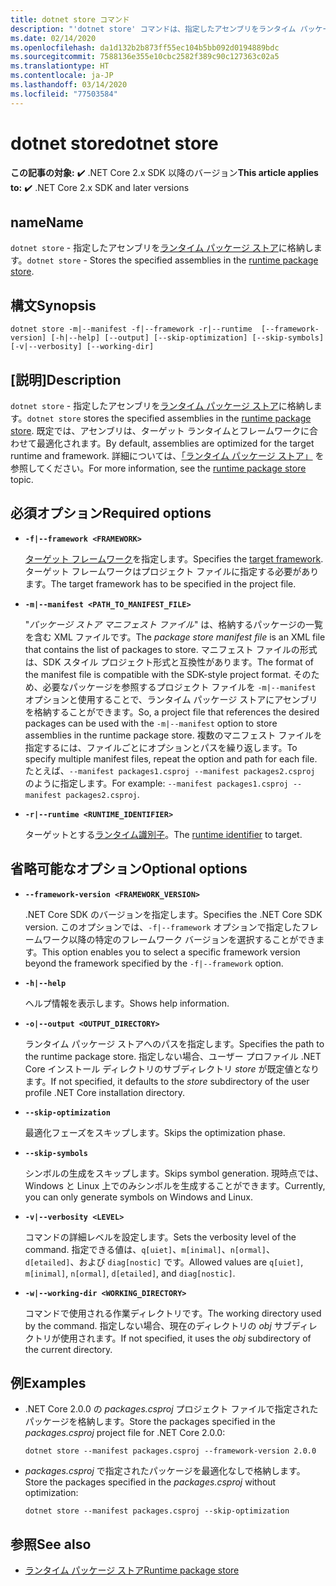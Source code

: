 ```yaml
---
title: dotnet store コマンド
description: "'dotnet store' コマンドは、指定したアセンブリをランタイム パッケージ ストアに格納します。"
ms.date: 02/14/2020
ms.openlocfilehash: da1d132b2b873ff55ec104b5bb092d0194889bdc
ms.sourcegitcommit: 7588136e355e10cbc2582f389c90c127363c02a5
ms.translationtype: HT
ms.contentlocale: ja-JP
ms.lasthandoff: 03/14/2020
ms.locfileid: "77503584"
---
```

# <a name="dotnet-store"></a><span data-ttu-id="4b6b8-103">dotnet store</span><span class="sxs-lookup"><span data-stu-id="4b6b8-103">dotnet store</span></span>

<span data-ttu-id="4b6b8-104">**この記事の対象:** ✔️ .NET Core 2.x SDK 以降のバージョン</span><span class="sxs-lookup"><span data-stu-id="4b6b8-104">**This article applies to:** ✔️ .NET Core 2.x SDK and later versions</span></span>

## <a name="name"></a><span data-ttu-id="4b6b8-105">name</span><span class="sxs-lookup"><span data-stu-id="4b6b8-105">Name</span></span>

<span data-ttu-id="4b6b8-106">`dotnet store` - 指定したアセンブリを[ランタイム パッケージ ストア](../deploying/runtime-store.md)に格納します。</span><span class="sxs-lookup"><span data-stu-id="4b6b8-106">`dotnet store` - Stores the specified assemblies in the [runtime package store](../deploying/runtime-store.md).</span></span>

## <a name="synopsis"></a><span data-ttu-id="4b6b8-107">構文</span><span class="sxs-lookup"><span data-stu-id="4b6b8-107">Synopsis</span></span>

```dotnetcli
dotnet store -m|--manifest -f|--framework -r|--runtime  [--framework-version] [-h|--help] [--output] [--skip-optimization] [--skip-symbols] [-v|--verbosity] [--working-dir]
```

## <a name="description"></a><span data-ttu-id="4b6b8-108">[説明]</span><span class="sxs-lookup"><span data-stu-id="4b6b8-108">Description</span></span>

<span data-ttu-id="4b6b8-109">`dotnet store` - 指定したアセンブリを[ランタイム パッケージ ストア](../deploying/runtime-store.md)に格納します。</span><span class="sxs-lookup"><span data-stu-id="4b6b8-109">`dotnet store` stores the specified assemblies in the [runtime package store](../deploying/runtime-store.md).</span></span> <span data-ttu-id="4b6b8-110">既定では、アセンブリは、ターゲット ランタイムとフレームワークに合わせて最適化されます。</span><span class="sxs-lookup"><span data-stu-id="4b6b8-110">By default, assemblies are optimized for the target runtime and framework.</span></span> <span data-ttu-id="4b6b8-111">詳細については、[「ランタイム パッケージ ストア」](../deploying/runtime-store.md) を参照してください。</span><span class="sxs-lookup"><span data-stu-id="4b6b8-111">For more information, see the [runtime package store](../deploying/runtime-store.md) topic.</span></span>

## <a name="required-options"></a><span data-ttu-id="4b6b8-112">必須オプション</span><span class="sxs-lookup"><span data-stu-id="4b6b8-112">Required options</span></span>

- **`-f|--framework <FRAMEWORK>`**

  <span data-ttu-id="4b6b8-113">[ターゲット フレームワーク](../../standard/frameworks.md)を指定します。</span><span class="sxs-lookup"><span data-stu-id="4b6b8-113">Specifies the [target framework](../../standard/frameworks.md).</span></span> <span data-ttu-id="4b6b8-114">ターゲット フレームワークはプロジェクト ファイルに指定する必要があります。</span><span class="sxs-lookup"><span data-stu-id="4b6b8-114">The target framework has to be specified in the project file.</span></span>

- **`-m|--manifest <PATH_TO_MANIFEST_FILE>`**

  <span data-ttu-id="4b6b8-115">"*パッケージ ストア マニフェスト ファイル*" は、格納するパッケージの一覧を含む XML ファイルです。</span><span class="sxs-lookup"><span data-stu-id="4b6b8-115">The *package store manifest file* is an XML file that contains the list of packages to store.</span></span> <span data-ttu-id="4b6b8-116">マニフェスト ファイルの形式は、SDK スタイル プロジェクト形式と互換性があります。</span><span class="sxs-lookup"><span data-stu-id="4b6b8-116">The format of the manifest file is compatible with the SDK-style project format.</span></span> <span data-ttu-id="4b6b8-117">そのため、必要なパッケージを参照するプロジェクト ファイルを `-m|--manifest` オプションと使用することで、ランタイム パッケージ ストアにアセンブリを格納することができます。</span><span class="sxs-lookup"><span data-stu-id="4b6b8-117">So, a project file that references the desired packages can be used with the `-m|--manifest` option to store assemblies in the runtime package store.</span></span> <span data-ttu-id="4b6b8-118">複数のマニフェスト ファイルを指定するには、ファイルごとにオプションとパスを繰り返します。</span><span class="sxs-lookup"><span data-stu-id="4b6b8-118">To specify multiple manifest files, repeat the option and path for each file.</span></span> <span data-ttu-id="4b6b8-119">たとえば、`--manifest packages1.csproj --manifest packages2.csproj` のように指定します。</span><span class="sxs-lookup"><span data-stu-id="4b6b8-119">For example: `--manifest packages1.csproj --manifest packages2.csproj`.</span></span>

- **`-r|--runtime <RUNTIME_IDENTIFIER>`**

  <span data-ttu-id="4b6b8-120">ターゲットとする[ランタイム識別子](../rid-catalog.md)。</span><span class="sxs-lookup"><span data-stu-id="4b6b8-120">The [runtime identifier](../rid-catalog.md) to target.</span></span>

## <a name="optional-options"></a><span data-ttu-id="4b6b8-121">省略可能なオプション</span><span class="sxs-lookup"><span data-stu-id="4b6b8-121">Optional options</span></span>

- **`--framework-version <FRAMEWORK_VERSION>`**

  <span data-ttu-id="4b6b8-122">.NET Core SDK のバージョンを指定します。</span><span class="sxs-lookup"><span data-stu-id="4b6b8-122">Specifies the .NET Core SDK version.</span></span> <span data-ttu-id="4b6b8-123">このオプションでは、`-f|--framework` オプションで指定したフレームワーク以降の特定のフレームワーク バージョンを選択することができます。</span><span class="sxs-lookup"><span data-stu-id="4b6b8-123">This option enables you to select a specific framework version beyond the framework specified by the `-f|--framework` option.</span></span>

- **`-h|--help`**

  <span data-ttu-id="4b6b8-124">ヘルプ情報を表示します。</span><span class="sxs-lookup"><span data-stu-id="4b6b8-124">Shows help information.</span></span>

- **`-o|--output <OUTPUT_DIRECTORY>`**

  <span data-ttu-id="4b6b8-125">ランタイム パッケージ ストアへのパスを指定します。</span><span class="sxs-lookup"><span data-stu-id="4b6b8-125">Specifies the path to the runtime package store.</span></span> <span data-ttu-id="4b6b8-126">指定しない場合、ユーザー プロファイル .NET Core インストール ディレクトリのサブディレクトリ *store* が既定値となります。</span><span class="sxs-lookup"><span data-stu-id="4b6b8-126">If not specified, it defaults to the *store* subdirectory of the user profile .NET Core installation directory.</span></span>

- **`--skip-optimization`**

  <span data-ttu-id="4b6b8-127">最適化フェーズをスキップします。</span><span class="sxs-lookup"><span data-stu-id="4b6b8-127">Skips the optimization phase.</span></span>

- **`--skip-symbols`**

  <span data-ttu-id="4b6b8-128">シンボルの生成をスキップします。</span><span class="sxs-lookup"><span data-stu-id="4b6b8-128">Skips symbol generation.</span></span> <span data-ttu-id="4b6b8-129">現時点では、Windows と Linux 上でのみシンボルを生成することができます。</span><span class="sxs-lookup"><span data-stu-id="4b6b8-129">Currently, you can only generate symbols on Windows and Linux.</span></span>

- **`-v|--verbosity <LEVEL>`**

  <span data-ttu-id="4b6b8-130">コマンドの詳細レベルを設定します。</span><span class="sxs-lookup"><span data-stu-id="4b6b8-130">Sets the verbosity level of the command.</span></span> <span data-ttu-id="4b6b8-131">指定できる値は、`q[uiet]`、`m[inimal]`、`n[ormal]`、`d[etailed]`、および `diag[nostic]` です。</span><span class="sxs-lookup"><span data-stu-id="4b6b8-131">Allowed values are `q[uiet]`, `m[inimal]`, `n[ormal]`, `d[etailed]`, and `diag[nostic]`.</span></span>

- **`-w|--working-dir <WORKING_DIRECTORY>`**

  <span data-ttu-id="4b6b8-132">コマンドで使用される作業ディレクトリです。</span><span class="sxs-lookup"><span data-stu-id="4b6b8-132">The working directory used by the command.</span></span> <span data-ttu-id="4b6b8-133">指定しない場合、現在のディレクトリの *obj* サブディレクトリが使用されます。</span><span class="sxs-lookup"><span data-stu-id="4b6b8-133">If not specified, it uses the *obj* subdirectory of the current directory.</span></span>

## <a name="examples"></a><span data-ttu-id="4b6b8-134">例</span><span class="sxs-lookup"><span data-stu-id="4b6b8-134">Examples</span></span>

- <span data-ttu-id="4b6b8-135">.NET Core 2.0.0 の *packages.csproj* プロジェクト ファイルで指定されたパッケージを格納します。</span><span class="sxs-lookup"><span data-stu-id="4b6b8-135">Store the packages specified in the *packages.csproj* project file for .NET Core 2.0.0:</span></span>

  ```dotnetcli
  dotnet store --manifest packages.csproj --framework-version 2.0.0
  ```

- <span data-ttu-id="4b6b8-136">*packages.csproj* で指定されたパッケージを最適化なしで格納します。</span><span class="sxs-lookup"><span data-stu-id="4b6b8-136">Store the packages specified in the *packages.csproj* without optimization:</span></span>

  ```dotnetcli
  dotnet store --manifest packages.csproj --skip-optimization
  ```

## <a name="see-also"></a><span data-ttu-id="4b6b8-137">参照</span><span class="sxs-lookup"><span data-stu-id="4b6b8-137">See also</span></span>

- [<span data-ttu-id="4b6b8-138">ランタイム パッケージ ストア</span><span class="sxs-lookup"><span data-stu-id="4b6b8-138">Runtime package store</span></span>](../deploying/runtime-store.md)
